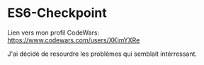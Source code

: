 # ES6-Checkpoint

Lien vers mon profil CodeWars: https://www.codewars.com/users/XKimYXRe

J'ai décidé de resourdre les problèmes qui semblait intérressant.
